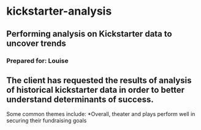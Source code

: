 # kickstarter-analysis
## Performing analysis on Kickstarter data to uncover trends
### Prepared for: Louise
The client has requested the results of analysis of historical kickstarter data in order to better understand determinants of success.
---
Some common themes include:
*Overall, theater and plays perform well in securing their fundraising goals
